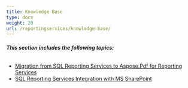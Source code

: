 ```yaml
---
title: Knowledge Base
type: docs
weight: 20
url: /reportingservices/knowledge-base/
---
```


###### **This section includes the following topics:** 
- [Migration from SQL Reporting Services to Aspose.Pdf for Reporting Services](/pdf/reportingservices/migration-from-sql-reporting-services-to-aspose-pdf-for-reporting-services/)
- [SQL Reporting Services Integration with MS SharePoint](/pdf/reportingservices/sql-reporting-services-integration-with-ms-sharepoint/)
